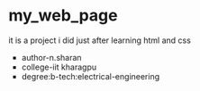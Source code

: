 # my_web_page
it is a project i did just after learning html and css
<ul style="list-style-type: square;">
  <li>author-n.sharan</li>
   <li>college-iit kharagpu</li>
    <li>degree:b-tech:electrical-engineering</li>
</ul>
